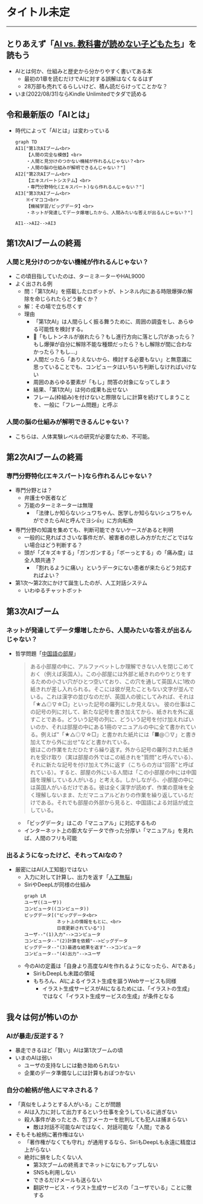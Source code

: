 # タイトル未定
---
## とりあえず「[AI vs. 教科書が読めない子どもたち](https://www.amazon.co.jp/gp/product/B0791XCYQG?storeType=ebooks&pf_rd_p=37b968c7-9e3e-4b37-ba1b-4feab4844806&pf_rd_r=DGJMGQMQ3XRDGBWE5P69&pd_rd_wg=8RXtO&pd_rd_i=B0791XCYQG&pd_rd_w=Pai1a&content-id=amzn1.sym.37b968c7-9e3e-4b37-ba1b-4feab4844806&pd_rd_r=6573008e-52af-466d-b61f-ee748d0a8ade&ref=ku_mw_rw_dp)」を読もう
+ AIとは何か、仕組みと歴史から分かりやすく書いてある本
    + 最初の1章を読むだけでAIに対する誤解はなくなるはず
    + 28万部も売れてるらしいけど、積ん読だらけってことかな？
+ いま(2022/08/31)ならKindle Unlimitedでタダで読める

## 令和最新版の「AIとは」
+ 時代によって「AIとは」は変わっている
    ```mermaid
    graph TD
    AI1["第1次AIブーム<br>
        【人間の完全な模倣】<br>
        ・人間と見分けのつかない機械が作れるんじゃない？<br>
        ・人間の脳の仕組みが解明できるんじゃない？"]
    AI2["第2次AIブーム<br>
        【エキスパートシステム】<br>
        ・専門分野特化(エキスパート)なら作れるんじゃない？"]
    AI3["第3次AIブーム<br>
        ※イマココ<br>
        【機械学習/ビッグデータ】<br>
        ・ネットが発達してデータ爆増したから、人間みたいな答えが出るんじゃない？"]

    AI1-->AI2-->AI3
    ```

## 第1次AIブームの終焉
### 人間と見分けのつかない機械が作れるんじゃない？
+ この頃目指していたのは、ターミネーターやHAL9000
+ よく出される例
    + 問：「第1次AI」を搭載したロボットが、トンネル内にある時限爆弾の解除を命じられたらどう動くか？
    + 解：その場で立ち尽くす
    + 理由
        + 「第1次AI」は人間らしく振る舞うために、周囲の調査をし、あらゆる可能性を検討する。
        + :robot:「もしトンネルが崩れたら？もし進行方向に落とし穴があったら？もし爆弾が自分に解除不能な種類だったら？もし解除が間に合わなかったら？もし…」
        + 人間だったら「ありえないから、検討する必要もない」と無意識に思っていることでも、コンピュータはいちいち判断しなければいけない
        + 周囲のあらゆる要素が「もし」問答の対象になってしまう
        + 結果、「第1次AI」は何の成果も出せない
        + フレーム(枠組み)を付けないと際限なしに計算を続けてしまうことを、一般に「フレーム問題」と呼ぶ

### 人間の脳の仕組みが解明できるんじゃない？
+ こちらは、人体実験レベルの研究が必要なため、不可能。

## 第2次AIブームの終焉
### 専門分野特化(エキスパート)なら作れるんじゃない？
+ 専門分野とは？
    + 弁護士や医者など
    + 万能のターミネーターは無理
        + 「法律しか知らないシュワちゃん、医学しか知らないシュワちゃんができたらAIと呼んでヨシ:+1:」に方向転換
+ 専門分野の知識を集めても、判断可能できないケースがあると判明
    + 一般的に見ればささいな事件だが、被害者の悲しみ方がただごとではない場合はどう判断する？
    + 頭が「ズキズキする」「ガンガンする」「ボーっとする」の「痛み度」は全人類共通？
        + 「割れるように痛い」というデータにない患者が来たらどう対応すればよい？
+ 第1次～第2次にかけて誕生したのが、人工対話システム
    + いわゆるチャットボット

## 第3次AIブーム
### ネットが発達してデータ爆増したから、人間みたいな答えが出るんじゃない？
+ 哲学問題「[中国語の部屋](https://ja.wikipedia.org/wiki/%E4%B8%AD%E5%9B%BD%E8%AA%9E%E3%81%AE%E9%83%A8%E5%B1%8B)」
    > ある小部屋の中に、アルファベットしか理解できない人を閉じこめておく（例えば英国人）。この小部屋には外部と紙きれのやりとりをするための小さい穴がひとつ空いており、この穴を通して英国人に1枚の紙きれが差し入れられる。そこには彼が見たこともない文字が並んでいる。これは漢字の並びなのだが、英国人の彼にしてみれば、それは「★△◎∇☆□」といった記号の羅列にしか見えない。 彼の仕事はこの記号の列に対して、新たな記号を書き加えてから、紙きれを外に返すことである。どういう記号の列に、どういう記号を付け加えればいいのか、それは部屋の中にある1冊のマニュアルの中に全て書かれている。例えば"「★△◎∇☆□」と書かれた紙片には「■@◎∇」と書き加えてから外に出せ"などと書かれている。<br>彼はこの作業をただひたすら繰り返す。外から記号の羅列された紙きれを受け取り（実は部屋の外ではこの紙きれを"質問"と呼んでいる）、それに新たな記号を付け加えて外に返す（こちらの方は"回答"と呼ばれている）。すると、部屋の外にいる人間は「この小部屋の中には中国語を理解している人がいる」と考える。しかしながら、小部屋の中には英国人がいるだけである。彼は全く漢字が読めず、作業の意味を全く理解しないまま、ただマニュアルどおりの作業を繰り返しているだけである。それでも部屋の外部から見ると、中国語による対話が成立している。
    
    + 「ビッグデータ」はこの「マニュアル」に対応するもの
    + インターネット上の膨大なデータで作った分厚い「マニュアル」を見れば、人間のフリも可能
### 出るようになったけど、それってAIなの？
+ 厳密にはAI(人工知能)ではない
    + 入力に対して計算し、出力を返す「[人工無脳](https://ja.wikipedia.org/wiki/%E4%BA%BA%E5%B7%A5%E7%84%A1%E8%84%B3#:~:text=%E4%BA%BA%E5%B7%A5%E7%84%A1%E8%84%B3%EF%BC%88%E3%81%98%E3%82%93%E3%81%93%E3%81%86,%E9%A1%9E%E3%81%99%E3%82%8B%E3%82%B3%E3%83%B3%E3%83%94%E3%83%A5%E3%83%BC%E3%82%BF%E3%83%97%E3%83%AD%E3%82%B0%E3%83%A9%E3%83%A0%E3%81%A7%E3%81%82%E3%82%8B%E3%80%82)」
    + SiriやDeepLが同様の仕組み
        ```mermaid
        graph LR
        ユーザ((ユーザ))
        コンピュータ((コンピュータ))
        ビッグデータ[("ビッグデータ<br>
                    ネット上の情報をもとに、<br>
                    日夜更新されている")]
        ユーザ--"(1)入力"-->コンピュータ
        コンピュータ--"(2)計算を依頼"-->ビッグデータ
        ビッグデータ--"(3)最適な結果を返す"-->コンピュータ
        コンピュータ--"(4)出力"-->ユーザ
        ```
    + 今のAIの定義は「自身より高度なAIを作れるようになったら、AIである」
        + SiriもDeepLも未踏の領域
        + もちろん、AIによるイラスト生成を謳うWebサービスも同様
            + イラスト生成サービスがAIになるためには、「イラストの生成」ではなく「イラスト生成サービスの生成」が条件となる

## 我々は何が怖いのか
### AIが暴走/反逆する？
+ 暴走できるほど「賢い」AIは第1次ブームの頃
+ いまのAIは弱い
    + ユーザの支持なしには動き始められない
    + 企業のデータ準備なしには計算もおぼつかない

### 自分の絵柄が他人にマネされる？
+ 「真似をしようとする人がいる」ことが問題
    + AIは入力に対して出力するという仕事を全うしているに過ぎない
    + 殺人事件があったとき、包丁メーカーを批判しても犯人は捕まらない
        + 敵は対話不可能なAIではなく、対話可能な「人間」である
+ そもそも絵柄に著作権はない
    + 「著作権がなくても守れ」が通用するなら、SiriもDeepLも永遠に精度は上がらない
    + 絶対に損をしたくない人
        + 第3次ブームの終焉までネットになにもアップしない
        + SNSも利用しない
        + できるだけメールも送らない
        + 翻訳サービス・イラスト生成サービスの「ユーザでいる」ことに徹する